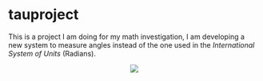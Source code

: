 tauproject
=================

This is a project I am doing for my math investigation, I am developing a new system to measure angles instead of the one used in  the <i> International System of Units</i>  (Radians).

<center> <IMG src="http://i.gyazo.com/8c2d12d91b693ce47fd1e49c73a98605.png"> </center>
